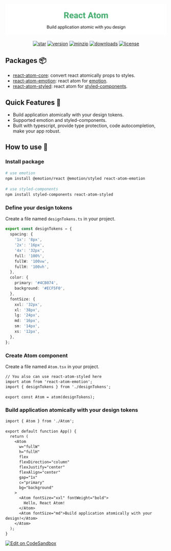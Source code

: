 ![title](media/repo-header.svg)

<p align="center">
<a href="https://github.com/react-earth/react-atom" target="\_parent"><img alt="star" src="https://img.shields.io/github/stars/react-earth/react-atom.svg?style=social&label=Star" /></a>
<a href="https://www.npmjs.com/package/react-atom-core" target="\_parent"><img src="https://img.shields.io/npm/v/react-atom-core" alt="version"></a>
<a href="https://www.npmjs.com/package/react-atom-core" target="\_parent"><img alt="minzip" src="https://img.badgesize.io/https:/unpkg.com/react-atom-core@latest/dist/index.esm.js?compression=gzip" /></a>
<a href="https://www.npmjs.com/package/react-atom-core" target="\_parent"><img alt="downloads" src="https://img.shields.io/npm/dm/react-atom.svg" /></a>
<a href="https://github.com/react-earth/react-atom" target="\_parent"><img alt="license" src="https://img.shields.io/npm/l/react-atom-core" /></a>
</p>

## Packages 📦

- [react-atom-core](https://www.npmjs.com/package/react-atom-core): convert react atomically props to styles.
- [react-atom-emotion](https://www.npmjs.com/package/react-atom-emotion): react atom for [emotion](https://github.com/emotion-js/emotion).
- [react-atom-styled](https://www.npmjs.com/package/react-atom-styled): react atom for [styled-components](https://github.com/styled-components/styled-components).

## Quick Features 🥳

- Build application atomically with your design tokens.
- Supported emotion and styled-components.
- Built with typescript, provide type protection, code autocompletion, make your app robust.

## How to use 📖

### Install package

```sh
# use emotion
npm install @emotion/react @emotion/styled react-atom-emotion

# use styled-components
npm install styled-components react-atom-styled
```

### Define your design tokens

Create a file named `designTokens.ts` in your project.

```typescript
export const designTokens = {
  spacing: {
    '1x': '8px',
    '2x': '16px',
    '4x': '32px',
    full: '100%',
    fullW: '100vw',
    fullH: '100vh',
  },
  color: {
    primary: '#4CB074',
    background: '#ECF5F0',
  },
  fontSize: {
    xxl: '32px',
    xl: '38px',
    lg: '24px',
    md: '16px',
    sm: '14px',
    xs: '12px',
  },
};
```

### Create Atom component

Create a file named `Atom.tsx` in your project.

```tsx
// You also can use react-atom-styled here
import atom from 'react-atom-emotion';
import { designTokens } from './designTokens';

export const Atom = atom(designTokens);
```

### Build application atomically with your design tokens

```tsx
import { Atom } from './Atom';

export default function App() {
  return (
    <Atom
      w="fullW"
      h="fullH"
      flex
      flexDirection="column"
      flexJustify="center"
      flexAlign="center"
      gap="1x"
      c="primary"
      bg="background"
    >
      <Atom fontSize="xxl" fontWeight="bold">
        Hello, React Atom!
      </Atom>
      <Atom fontSize="md">Build application atomically with your design!</Atom>
    </Atom>
  );
}
```

[![Edit on CodeSandbox](https://codesandbox.io/static/img/play-codesandbox.svg)](https://codesandbox.io/s/react-atom-demo-xj9dt7?file=/src/App.tsx)

